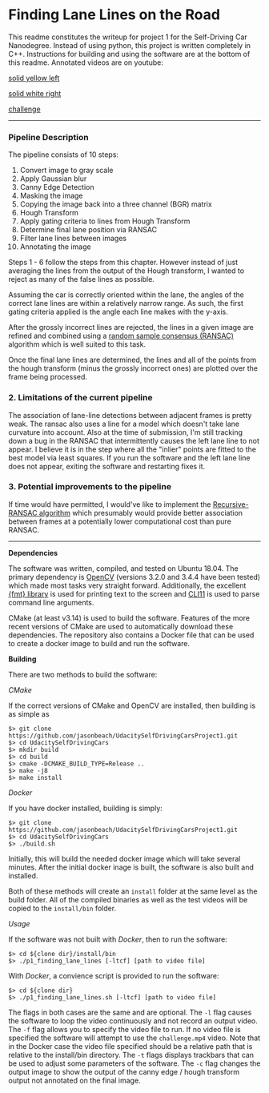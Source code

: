 # **Finding Lane Lines on the Road** 

This readme constitutes the writeup for project 1 for the Self-Driving Car Nanodegree.  Instead of using python, this project is written completely in C++. Instructions for building and using the software are at the bottom of this readme.  Annotated videos are on youtube:

[solid yellow left](https://youtu.be/5WLFWHbFqOU)

[solid white right](https://youtu.be/RU8oR3AAHhQ)

[challenge](https://youtu.be/cG-0g2MvilQ)

---

### Pipeline Description

The pipeline consists of 10 steps:
1. Convert image to gray scale
2. Apply Gaussian blur
3. Canny Edge Detection
4. Masking the image
5. Copying the image back into a three channel (BGR) matrix
6. Hough Transform
7. Apply gating criteria to lines from Hough Transform
8. Determine final lane position via RANSAC
9. Filter lane lines between images
10. Annotating the image

Steps 1 - 6 follow the steps from this chapter.  However instead of just averaging the lines from the output of the Hough transform, I wanted to reject as many of the false lines as possible. 

Assuming the car is correctly oriented within the lane, the angles of the correct lane lines are within a relatively narrow range. As such, the first gating criteria applied is the angle each line makes with the y-axis.  

After the grossly incorrect lines are rejected, the lines in a given image are refined and combined using a [random sample consensus (RANSAC)](https://en.wikipedia.org/wiki/Random_sample_consensus) algorithm which is well suited to this task.


Once the final lane lines are determined, the lines and all of the points from the hough transform (minus the grossly incorrect ones) are plotted over the frame being processed.


### 2. Limitations of the current pipeline

The association of lane-line detections between adjacent frames is pretty weak. The ransac also uses a line for a model which doesn't take lane curvature into account. Also at the time of submission, I'm still tracking down a bug in the RANSAC that intermittently causes the left lane line to not appear. I believe it is in the step where all the "inlier" points are fitted to the best model via least squares.  If you run the software and the left lane line does not appear, exiting the software and restarting fixes it.  

### 3. Potential improvements to the pipeline

If time would have permitted, I would've like to implement the [Recursive-RANSAC algorithm](https://scholarsarchive.byu.edu/cgi/viewcontent.cgi?article=5194&context=etd) which presumably would provide better association between frames at a potentially lower computational cost than pure RANSAC.  


---
**Dependencies**

The software was written, compiled, and tested on Ubuntu 18.04. The primary dependency is [OpenCV](https://opencv.org/) (versions 3.2.0 and 3.4.4 have been tested) which made most tasks very straight forward. Additionally, the excellent [{fmt} library](https://github.com/fmtlib/fmt) is used for printing text to the screen and [CLI11](https://github.com/CLIUtils/CLI11) is used to parse command line arguments.  

CMake (at least v3.14) is used to build the software. Features of the more recent versions of CMake are used to automatically download these dependencies.  The repository also contains a Docker file that can be used to create a docker image to build and run the software.   

**Building** 

There are two methods to build the software:

_CMake_

If the correct versions of CMake and OpenCV are installed, then building is as simple as 

```
$> git clone https://github.com/jasonbeach/UdacitySelfDrivingCarsProject1.git
$> cd UdacitySelfDrivingCars
$> mkdir build
$> cd build
$> cmake -DCMAKE_BUILD_TYPE=Release ..
$> make -j8
$> make install
```
_Docker_

If you have docker installed, building is simply:
```
$> git clone https://github.com/jasonbeach/UdacitySelfDrivingCarsProject1.git
$> cd UdacitySelfDrivingCars
$> ./build.sh
```
Initially, this will build the needed docker image which will take several minutes. After the initial docker inage is built, the software is also built and installed. 

Both of these methods will create an `install` folder at the same level as the build folder. All of the compiled binaries as well as the test videos will be copied to the `install/bin` folder. 

_Usage_

If the software was not built with _Docker_, then to run the software:
```
$> cd ${clone dir}/install/bin
$> ./p1_finding_lane_lines [-ltcf] [path to video file]
```

With _Docker_, a convience script is provided to run the software:
```
$> cd ${clone dir}
$> ./p1_finding_lane_lines.sh [-ltcf] [path to video file]
```
The flags in both cases are the same and are optional. The `-l` flag causes the software to loop the video continuously and not record an output video.  The `-f` flag allows you to specify the video file to run.  If no video file is specified the software will attempt to use the `challenge.mp4` video. Note that in the Docker case the video file specified should be a relative path that is relative to the install/bin directory. The `-t` flags displays trackbars that can be used to adjust some parameters of the software. The `-c` flag changes the output image to show the output of the canny edge / hough transform output not annotated on the final image.
